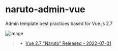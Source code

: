 # naruto-admin-vue
Admin template best practices based for Vue.js 2.7

![image](https://user-images.githubusercontent.com/26575685/176988285-122274d6-ad30-46a3-9b99-a85a1b80dc6a.png)


> - [Vue 2.7 "Naruto" Released - 2022-07-01](https://blog.vuejs.org/posts/vue-2-7-naruto.html)

